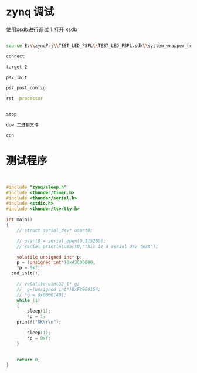 <!--
 * @Author: your name
 * @Date: 2020-08-09 22:24:31
 * @LastEditTime: 2020-08-16 18:55:38
 * @LastEditors: Please set LastEditors
 * @Description: In User Settings Edit
 * @FilePath: \ThunderLib\documentation\zynq\zynq调试.md
-->

# zynq 调试

使用xsdb进行调试
1.打开 xsdb

```bash

source E:\\zynqPrj\\TEST_LED_PSPL\\TEST_LED_PSPL.sdk\\system_wrapper_hw_platform_0\\ps7_init.tcl

connect

target 2

ps7_init

ps7_post_config

rst -processor


stop

dow 二进制文件

con

```


# 测试程序
```c


#include "zynq/sleep.h"
#include <thunder/timer.h>
#include <thunder/serial.h>
#include <stdio.h>
#include <thunder/tty/tty.h>

int main()
{
    // struct serial_dev* usart0;

    // usart0 = serial_open(0,115200);
    // serial_println(usart0,"this is a serial drv test");

    volatile unsigned int* p;
    p = (unsigned int*)0x43C00000;
    *p = 0xf;
  cmd_init();

    // volatile uint32_t* g;
    //  g=(unsigned int*)0xF8000154;
    // *g = 0x00001401;
    while (1)
    {
		sleep(1);
		*p = 1;
    printf("OK\r\n");

		sleep(1);
		*p = 0xf;
    }
    

    return 0;
}



```